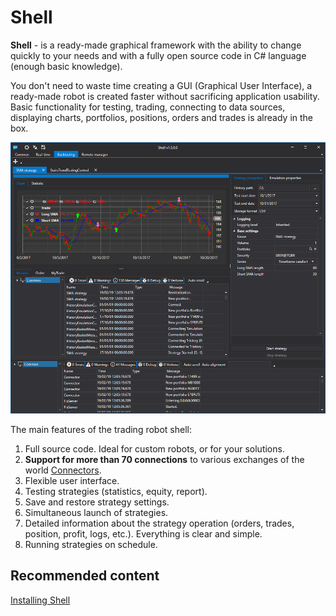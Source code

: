 # Shell

**Shell** \- is a ready\-made graphical framework with the ability to change quickly to your needs and with a fully open source code in C\# language (enough basic knowledge). 

You don't need to waste time creating a GUI (Graphical User Interface), a ready\-made robot is created faster without sacrificing application usability. Basic functionality for testing, trading, connecting to data sources, displaying charts, portfolios, positions, orders and trades is already in the box.

![Shell Title 00](../images/Shell_Title_00.png)

The main features of the trading robot shell:

1. Full source code. Ideal for custom robots, or for your solutions.
2. **Support for more than 70 connections** to various exchanges of the world [Connectors](API_Connectors.md).
3. Flexible user interface.
4. Testing strategies (statistics, equity, report).
5. Save and restore strategy settings.
6. Simultaneous launch of strategies.
7. Detailed information about the strategy operation (orders, trades, position, profit, logs, etc.). Everything is clear and simple.
8. Running strategies on schedule.

## Recommended content

[Installing Shell](Shell_Installation.md)
